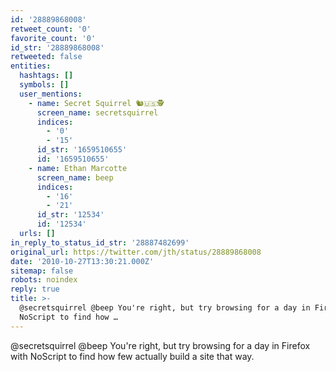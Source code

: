 ```yaml
---
id: '28889868008'
retweet_count: '0'
favorite_count: '0'
id_str: '28889868008'
retweeted: false
entities:
  hashtags: []
  symbols: []
  user_mentions:
    - name: Secret Squirrel 🐿️🇺🇸🕵️
      screen_name: secretsquirrel
      indices:
        - '0'
        - '15'
      id_str: '1659510655'
      id: '1659510655'
    - name: Ethan Marcotte
      screen_name: beep
      indices:
        - '16'
        - '21'
      id_str: '12534'
      id: '12534'
  urls: []
in_reply_to_status_id_str: '28887482699'
original_url: https://twitter.com/jth/status/28889868008
date: '2010-10-27T13:30:21.000Z'
sitemap: false
robots: noindex
reply: true
title: >-
  @secretsquirrel @beep You're right, but try browsing for a day in Firefox with
  NoScript to find how …
---
```


@secretsquirrel @beep You're right, but try browsing for a day in Firefox with NoScript to find how few actually build a site that way.